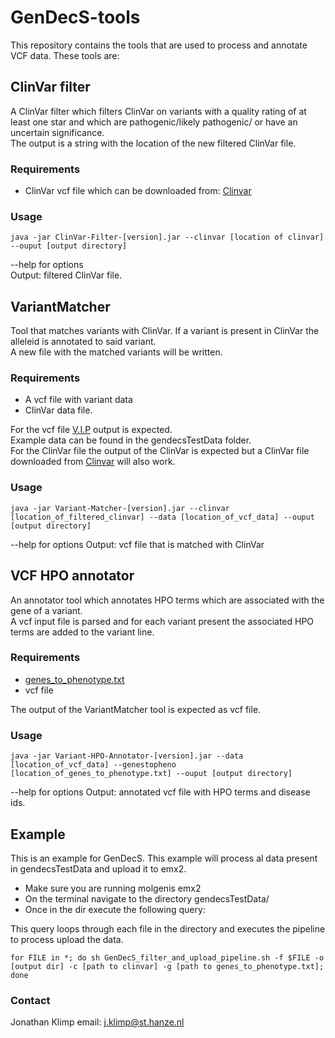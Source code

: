 # GenDecS-tools

This repository contains the tools that are used to process and annotate VCF data.
These tools are:

## ClinVar filter
A ClinVar filter which filters ClinVar on variants with a quality rating of at least one star
and which are pathogenic/likely pathogenic/ or have an uncertain significance.  
The output is a string with the location of the new filtered ClinVar file.


### Requirements
* ClinVar vcf file which can be downloaded from: [Clinvar](https://ftp.ncbi.nlm.nih.gov/pub/clinvar/vcf_GRCh37/)

### Usage 
```
java -jar ClinVar-Filter-[version].jar --clinvar [location of clinvar] --ouput [output directory]
```
--help for options  
Output: filtered ClinVar file.

## VariantMatcher

Tool that matches variants with ClinVar. If a variant is present in ClinVar the alleleid is annotated to said variant.  
A new file with the matched variants will be written.

### Requirements
* A vcf file with variant data 
* ClinVar data file.    

For the vcf file [V.I.P](https://github.com/molgenis/vip) output is expected.  
Example data can be found in the gendecsTestData folder.  
For the ClinVar file the output of the ClinVar is expected but a ClinVar file 
downloaded from [Clinvar](https://ftp.ncbi.nlm.nih.gov/pub/clinvar/vcf_GRCh37/)
will also work.

### Usage
```
java -jar Variant-Matcher-[version].jar --clinvar [location_of_filtered_clinvar] --data [location_of_vcf_data] --ouput [output directory]
```
--help for options
Output: vcf file that is matched with ClinVar

## VCF HPO annotator
An annotator tool which annotates HPO terms which are associated with the gene of a variant.  
A vcf input file is parsed and for each variant present the associated HPO terms are added
to the variant line.

### Requirements
* [genes_to_phenotype.txt](https://hpo.jax.org/app/download/annotation)
* vcf file

The output of the VariantMatcher tool is expected as vcf file.

### Usage

```
java -jar Variant-HPO-Annotator-[version].jar --data [location_of_vcf_data] --genestopheno [location_of_genes_to_phenotype.txt] --ouput [output directory]
```
--help for options
Output: annotated vcf file with HPO terms and disease ids.

## Example

This is an example for GenDecS. This example will process al data
present in gendecsTestData and upload it to emx2.

* Make sure you are running molgenis emx2
* On the terminal navigate to the directory gendecsTestData/
* Once in the dir execute the following query:

This query loops through each file in the directory and executes the pipeline to process upload the data.
```
for FILE in *; do sh GenDecS_filter_and_upload_pipeline.sh -f $FILE -o [output dir] -c [path to clinvar] -g [path to genes_to_phenotype.txt]; done
```

### Contact

Jonathan Klimp
email: j.klimp@st.hanze.nl
